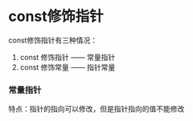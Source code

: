 # const修饰指针

const修饰指针有三种情况：

1. const 修饰指针 —— 常量指针
2. const 修饰常量 —— 指针常量

### 常量指针

特点：指针的指向可以修改，但是指针指向的值不能修改

